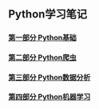 ## Python学习笔记

### 

#### [第一部分 Python基础](./01_Python基础/)  
  
#### [第二部分 Python爬虫](./02_Python爬虫/)  
  
#### [第三部分 Python数据分析](./03_Python数据分析/)    
  
#### [第四部分 Python机器学习](./04_Python机器学习/)  

